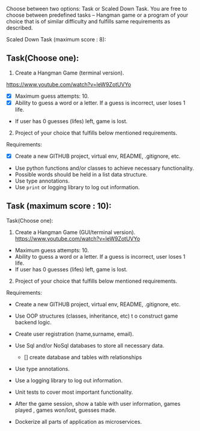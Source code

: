 
Choose between two options: Task or Scaled Down Task. You are free to choose between
predefined tasks – Hangman game or a program of your choice that is of similar difficulty
and fulfills same requirements as described.

Scaled Down Task (maximum score : 8):

## Task(Choose one):

1. Create a Hangman Game (terminal version).

https://www.youtube.com/watch?v=leW9ZotUVYo

- [x] Maximum guess attempts: 10.
- [x] Ability to guess a word or a letter. If a guess is incorrect, user loses 1 life.
- If user has 0 guesses (lifes) left, game is lost.

2. Project of your choice that fulfills below mentioned requirements.

Requirements:

- [x] Create a new GITHUB project, virtual env, README, .gitignore, etc.
- Use python functions and/or classes to achieve necessary functionality.
- Possible words should be held in a list data structure.
- Use type annotations.
- Use `print` or logging library to log out information.

## Task (maximum score : 10):

Task(Choose one):

1. Create a Hangman Game (GUI/terminal version).
https://www.youtube.com/watch?v=leW9ZotUVYo

- Maximum guess attempts: 10.
- Ability to guess a word or a letter. If a guess is incorrect, user loses 1 life.
- If user has 0 guesses (lifes) left, game is lost.

2. Project of your choice that fulfills below mentioned requirements.

Requirements:

- Create a new GITHUB project, virtual env, README, .gitignore, etc.
- Use OOP structures (classes, inheritance, etc) t o construct game backend logic.
- Create user registration (name,surname, email).
- Use Sql and/or NoSql databases to store all necessary data.

  - [] create database and tables with relationships

- Use type annotations.
- Use a logging library to log out information.
- Unit tests to cover most important functionality.
- After the game session, show a table with user information, games played , games
won/lost, guesses made.
- Dockerize all parts of application as microservices.